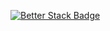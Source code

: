 [![Better Stack Badge](https://uptime.betterstack.com/status-badges/v1/monitor/1s33d.svg)](https://uptime.betterstack.com/?utm_source=status_badge)

